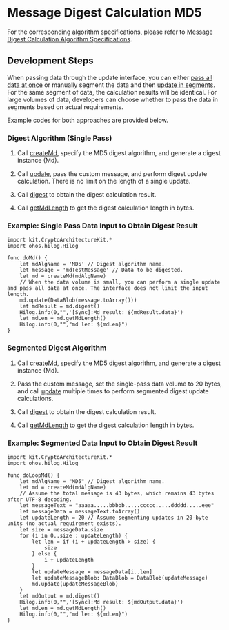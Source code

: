 # Message Digest Calculation MD5

For the corresponding algorithm specifications, please refer to [Message Digest Calculation Algorithm Specifications](./cj-crypto-generate-message-digest-overview.md#supported-algorithms-and-specifications).

## Development Steps

When passing data through the update interface, you can either [pass all data at once](#digest-algorithm-single-pass) or manually segment the data and then [update in segments](#segmented-digest-algorithm). For the same segment of data, the calculation results will be identical. For large volumes of data, developers can choose whether to pass the data in segments based on actual requirements.

Example codes for both approaches are provided below.

### Digest Algorithm (Single Pass)

1. Call [createMd](../../../../API_Reference/source_en/CryptoArchitectureKit/cj-apis-crypto.md#func-createmdstring), specify the MD5 digest algorithm, and generate a digest instance (Md).

2. Call [update](../../../../API_Reference/source_en/CryptoArchitectureKit/cj-apis-crypto.md#func-updatedatablob-2), pass the custom message, and perform digest update calculation. There is no limit on the length of a single update.

3. Call [digest](../../../../API_Reference/source_en/CryptoArchitectureKit/cj-apis-crypto.md#func-digest) to obtain the digest calculation result.

4. Call [getMdLength](../../../../API_Reference/source_en/CryptoArchitectureKit/cj-apis-crypto.md#func-getmdlength) to get the digest calculation length in bytes.

### Example: Single Pass Data Input to Obtain Digest Result

<!-- compile -->

```cangjie
import kit.CryptoArchitectureKit.*
import ohos.hilog.Hilog

func doMd() {
    let mdAlgName = 'MD5' // Digest algorithm name.
    let message = 'mdTestMessage' // Data to be digested.
    let md = createMd(mdAlgName)
    // When the data volume is small, you can perform a single update and pass all data at once. The interface does not limit the input length.
    md.update(DataBlob(message.toArray()))
    let mdResult = md.digest()
    Hilog.info(0,"",'[Sync]:Md result: ${mdResult.data}')
    let mdLen = md.getMdLength()
    Hilog.info(0,"","md len: ${mdLen}")
}
```

### Segmented Digest Algorithm

1. Call [createMd](../../../../API_Reference/source_en/CryptoArchitectureKit/cj-apis-crypto.md#func-createmdstring), specify the MD5 digest algorithm, and generate a digest instance (Md).

2. Pass the custom message, set the single-pass data volume to 20 bytes, and call [update](../../../../API_Reference/source_en/CryptoArchitectureKit/cj-apis-crypto.md#func-updatedatablob-2) multiple times to perform segmented digest update calculations.

3. Call [digest](../../../../API_Reference/source_en/CryptoArchitectureKit/cj-apis-crypto.md#func-digest) to obtain the digest calculation result.

4. Call [getMdLength](../../../../API_Reference/source_en/CryptoArchitectureKit/cj-apis-crypto.md#func-getmdlength) to get the digest calculation length in bytes.

### Example: Segmented Data Input to Obtain Digest Result

<!-- compile -->

```cangjie
import kit.CryptoArchitectureKit.*
import ohos.hilog.Hilog

func doLoopMd() {
    let mdAlgName = "MD5" // Digest algorithm name.
    let md = createMd(mdAlgName)
    // Assume the total message is 43 bytes, which remains 43 bytes after UTF-8 decoding.
    let messageText = "aaaaa.....bbbbb.....ccccc.....ddddd.....eee"
    let messageData = messageText.toArray()
    let updateLength = 20 // Assume segmenting updates in 20-byte units (no actual requirement exists).
    let size = messageData.size
    for (i in 0..size : updateLength) {
        let len = if (i + updateLength > size) {
            size
        } else {
            i + updateLength
        }
        let updateMessage = messageData[i..len]
        let updateMessageBlob: DataBlob = DataBlob(updateMessage)
        md.update(updateMessageBlob)
    }
    let mdOutput = md.digest()
    Hilog.info(0,"",'[Sync]:Md result: ${mdOutput.data}')
    let mdLen = md.getMdLength()
    Hilog.info(0,"","md len: ${mdLen}")
}
```